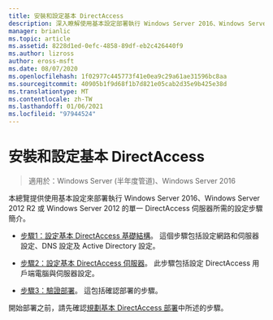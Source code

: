```yaml
---
title: 安裝和設定基本 DirectAccess
description: 深入瞭解使用基本設定部署執行 Windows Server 2016、Windows Server 2012 R2 或 Windows Server 2012 的單一 DirectAccess 伺服器所需的設定步驟。
manager: brianlic
ms.topic: article
ms.assetid: 8228d1ed-0efc-4858-89df-eb2c426440f9
ms.author: lizross
author: eross-msft
ms.date: 08/07/2020
ms.openlocfilehash: 1f02977c445773f41e0ea9c29a61ae31596bc8aa
ms.sourcegitcommit: 40905b1f9d68f1b7d821e05cab2d35e9b425e38d
ms.translationtype: MT
ms.contentlocale: zh-TW
ms.lasthandoff: 01/06/2021
ms.locfileid: "97944524"
---
```

# <a name="install-and-configure-basic-directaccess"></a>安裝和設定基本 DirectAccess

>適用於：Windows Server (半年度管道)、Windows Server 2016

本總覽提供使用基本設定來部署執行 Windows Server 2016、Windows Server 2012 R2 或 Windows Server 2012 的單一 DirectAccess 伺服器所需的設定步驟簡介。

-   [步驟1：設定基本 DirectAccess 基礎結構](da-basic-configure-s1-infrastructure.md)。 這個步驟包括設定網路和伺服器設定、DNS 設定及 Active Directory 設定。

-   [步驟2：設定基本 DirectAccess 伺服器](da-basic-configure-s2-server.md)。 此步驟包括設定 DirectAccess 用戶端電腦與伺服器設定。

-   [步驟3：驗證部署](da-basic-configure-s3-verify.md)。 這包括確認部署的步驟。

開始部署之前，請先確認[規劃基本 DirectAccess 部署](Plan-a-Basic-DirectAccess-Deployment.md)中所述的步驟。



